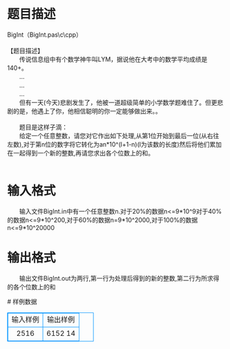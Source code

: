 # 

 
 # 题目描述 
<p>
BigInt（BigInt.pas\c\cpp）<br><br>【题目描述】<br>　　传说信息组中有个数学神牛叫LYM，据说他在大考中的数学平均成绩是140+。<br>　　...<br>　　...<br>　　...<br>　　但有一天(今天)悲剧发生了，他被一道超级简单的小学数学题难住了。但更悲剧的是，他遇上了你，他相信聪明的你一定能够做出来。。<br><br>　　题目是这样子滴：<br>　　给定一个任意整数，请您对它作出如下处理,从第1位开始到最后一位(从右往左数),对于第n位的数字将它转化为an*10^(l+1-n)(l为该数的长度)然后将他们累加在一起得到一个新的整数,再请您求出各个位数上的和。<br><br></p> 

 
 # 输入格式 
<p>
　　输入文件BigInt.in中有一个任意整数n.对于20%的数据n<=9*10^9对于40%的数据n<=9*10^200,对于60%的数据n=9*10^2000,对于100%的数据n<=9*10^20000</p> 

 
 # 输出格式 
<p>
　　输出文件BigInt.out为两行,第一行为处理后得到的新的整数,第二行为所求得的各个位数上的和</p> 
# 样例数据
<style>
        table,table tr th, table tr td { border:1px solid #0094ff; }
        table { width: 200px; min-height: 25px; line-height: 25px; text-align: center; border-collapse: collapse;}   
    </style>
<table>
	<tr>
		<td>输入样例</td>
		<td>输出样例</td>
	</tr>
<tr><td>2516</td><td>6152
14</td></tr></table>
